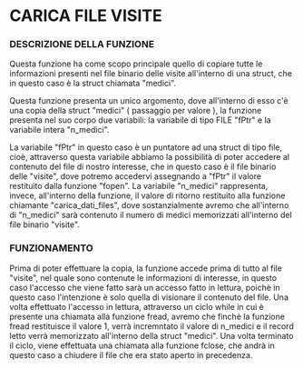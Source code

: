 # CARICA FILE VISITE

### DESCRIZIONE DELLA FUNZIONE
Questa funzione ha come scopo principale quello di copiare tutte le informazioni presenti nel
file binario delle visite all'interno di una struct, che in questo caso è la struct
chiamata "medici". 

Questa funzione presenta un unico argomento, dove all'interno di esso c'è una copia
della struct "medici" ( passaggio per valore ), la funzione presenta nel suo
corpo due variabili: la variabile di tipo FILE "fPtr" e la variabile intera "n_medici".

La variabile "fPtr" in questo caso è un puntatore ad una struct di tipo file, cioè, attraverso
questa variabile abbiamo la possibilità di poter accedere al contenuto del file di nostro 
interesse, che in questo caso è il file binario delle "visite", dove potremo accedervi 
assegnando a "fPtr" il valore restituito dalla funzione "fopen".
La variabile "n_medici" rappresenta, invece, all'interno della funzione, il valore di ritorno restituito 
alla funzione chiamante "carica_dati_files", dove sostanzialmente avremo che all'interno di 
"n_medici" sarà contenuto il numero di medici memorizzati all'interno del file binario "visite".

###  FUNZIONAMENTO
Prima di poter effettuare la copia, la funzione accede prima di tutto al file "visite", nel quale
sono contenute le informazioni di interesse, in questo caso l'accesso che viene fatto sarà un accesso
fatto in lettura, poichè in questo caso l'intenzione è solo quella di visionare il contenuto del file.
Una volta effettuato l'accesso in lettura, attraverso un ciclo while in cui è presente una chiamata
alla funzione fread, avremo che finchè la funzione fread restituisce il valore 1, verrà incremntato il 
valore di n_medici e il record letto verrà memorizzato all'interno della struct "medici".
Una volta terminato il ciclo, viene effettuata una chiamata alla funzione fclose, che andrà in questo
caso a chiudere il file che era stato aperto in precedenza. 
